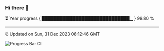 ### Hi there 👋

⏳ Year progress { █████████████████████████████▁ } 99.80 %

---

⏰ Updated on Sun, 31 Dec 2023 06:12:46 GMT

![Progress Bar CI](https://github.com/liununu/liununu/workflows/Progress%20Bar%20CI/badge.svg)
